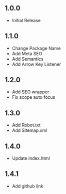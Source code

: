 ## 1.0.0
- Initial Release

## 1.1.0
- Change Package Name
- Add Meta SEO
- Add Semantics
- Add Arrow Key Listener

## 1.2.0
- Add SEO wrapper
- Fix scope auto focus

## 1.3.0
- Add Robot.txt
- Add Sitemap.xml

## 1.4.0
- Update index.html

## 1.4.1
- Add github link